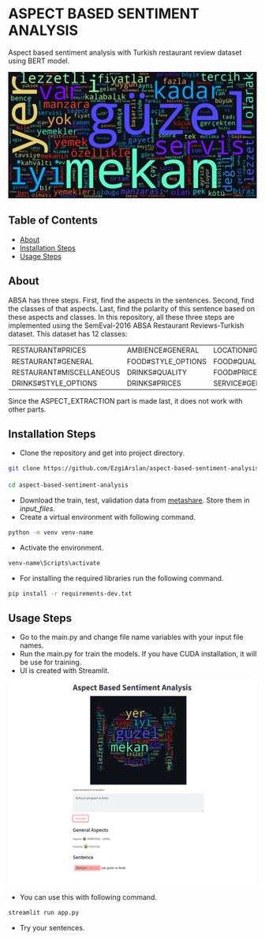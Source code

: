 # ASPECT BASED SENTIMENT ANALYSIS

Aspect based sentiment analysis with Turkish restaurant review dataset using BERT model. 

![word_cloud](images/word_cloud.png)

## Table of Contents
* [About](#about)
* [Installation Steps](#installation-steps)
* [Usage Steps](#usage-steps)

## About
 
ABSA has three steps. First, find the aspects in the sentences. Second, find the classes of that aspects. Last, find the polarity of this sentence based on these aspects and classes. In this repository, all these three steps are implemented using the SemEval-2016 ABSA Restaurant Reviews-Turkish dataset. This dataset has 12 classes:

|                          	|                    	|                  	|
|--------------------------	|--------------------	|------------------	|
|     RESTAURANT#PRICES    	|  AMBIENCE#GENERAL  	| LOCATION#GENERAL 	|
|    RESTAURANT#GENERAL    	| FOOD#STYLE_OPTIONS 	|   FOOD#QUALITY   	|
| RESTAURANT#MISCELLANEOUS 	|   DRINKS#QUALITY   	|    FOOD#PRICES   	|
|   DRINKS#STYLE_OPTIONS   	|    DRINKS#PRICES   	|  SERVICE#GENERAL 	|

Since the ASPECT_EXTRACTION part is made last, it does not work with other parts.


## Installation Steps
- Clone the repository and get into project directory.
```bash
git clone https://github.com/EzgiArslan/aspect-based-sentiment-analysis.git

cd aspect-based-sentiment-analysis
```
- Download the train, test, validation data from [metashare](http://metashare.ilsp.gr:8080/). Store them in _input_files_. 
- Create a virtual environment with following command.
```bash
python -m venv venv-name
```
- Activate the environment.
```bash
venv-name\Scripts\activate
```
- For installing the required libraries run the following command.
```bash
pip install -r requirements-dev.txt
```


## Usage Steps

- Go to the main.py and change file name variables with your input file names.
- Run the main.py for train the models. If you have CUDA installation, it will be use for training. 
- UI is created with Streamlit. 

![ui](images/ui.png)

- You can use this with following command.
```bash
streamlit run app.py
```
- Try your sentences. 

